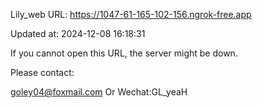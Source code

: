 Lily_web URL: https://1047-61-165-102-156.ngrok-free.app

Updated at: 2024-12-08 16:18:31

If you cannot open this URL, the server might be down.

Please contact: 

goley04@foxmail.com Or Wechat:GL_yeaH